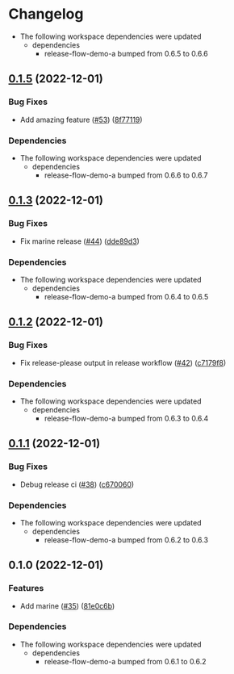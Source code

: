 # Changelog

* The following workspace dependencies were updated
  * dependencies
    * release-flow-demo-a bumped from 0.6.5 to 0.6.6

## [0.1.5](https://github.com/fluencelabs/release-flow-demo/compare/marine-v0.1.4...marine-v0.1.5) (2022-12-01)


### Bug Fixes

* Add amazing feature ([#53](https://github.com/fluencelabs/release-flow-demo/issues/53)) ([8f77119](https://github.com/fluencelabs/release-flow-demo/commit/8f7711921400eaae752aecad23b95806850d2f79))


### Dependencies

* The following workspace dependencies were updated
  * dependencies
    * release-flow-demo-a bumped from 0.6.6 to 0.6.7

## [0.1.3](https://github.com/fluencelabs/release-flow-demo/compare/marine-v0.1.2...marine-v0.1.3) (2022-12-01)


### Bug Fixes

* Fix marine release ([#44](https://github.com/fluencelabs/release-flow-demo/issues/44)) ([dde89d3](https://github.com/fluencelabs/release-flow-demo/commit/dde89d3d63b4d886163f0470fd3c1e413f61fe55))


### Dependencies

* The following workspace dependencies were updated
  * dependencies
    * release-flow-demo-a bumped from 0.6.4 to 0.6.5

## [0.1.2](https://github.com/fluencelabs/release-flow-demo/compare/marine-v0.1.1...marine-v0.1.2) (2022-12-01)


### Bug Fixes

* Fix release-please output in release workflow ([#42](https://github.com/fluencelabs/release-flow-demo/issues/42)) ([c7179f8](https://github.com/fluencelabs/release-flow-demo/commit/c7179f87375b00984d125f1f20af082ee4ca3b95))


### Dependencies

* The following workspace dependencies were updated
  * dependencies
    * release-flow-demo-a bumped from 0.6.3 to 0.6.4

## [0.1.1](https://github.com/fluencelabs/release-flow-demo/compare/marine-v0.1.0...marine-v0.1.1) (2022-12-01)


### Bug Fixes

* Debug release ci ([#38](https://github.com/fluencelabs/release-flow-demo/issues/38)) ([c670060](https://github.com/fluencelabs/release-flow-demo/commit/c67006098f605f9e41e17a68a290ecaed07d33e9))


### Dependencies

* The following workspace dependencies were updated
  * dependencies
    * release-flow-demo-a bumped from 0.6.2 to 0.6.3

## 0.1.0 (2022-12-01)


### Features

* Add marine ([#35](https://github.com/fluencelabs/release-flow-demo/issues/35)) ([81e0c6b](https://github.com/fluencelabs/release-flow-demo/commit/81e0c6b516205e346950556716a099e3d56c3e4d))


### Dependencies

* The following workspace dependencies were updated
  * dependencies
    * release-flow-demo-a bumped from 0.6.1 to 0.6.2
